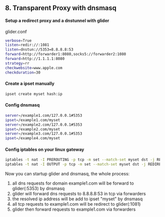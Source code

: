 
## 8. Transparent Proxy with dnsmasq

#### Setup a redirect proxy and a dnstunnel with glider
glider.conf
```bash
verbose=True
listen=redir://:1081
listen=dnstun://5353=8.8.8.8:53
forward=http://forwarder1:8080,socks5://forwarder2:1080
forward=http://1.1.1.1:8080
strategy=rr
checkwebsite=www.apple.com
checkduration=30
```

#### Create a ipset manually
```bash
ipset create myset hash:ip
```

#### Config dnsmasq
```bash
server=/example1.com/127.0.0.1#5353
ipset=/example1.com/myset
server=/example2.com/127.0.0.1#5353
ipset=/example2.com/myset
server=/example3.com/127.0.0.1#5353
ipset=/example4.com/myset
```

#### Config iptables on your linux gateway
```bash
iptables -t nat -I PREROUTING -p tcp -m set --match-set myset dst -j REDIRECT --to-ports 1081
iptables -t nat -I OUTPUT -p tcp -m set --match-set myset dst -j REDIRECT --to-ports 1081
```

Now you can startup glider and dnsmasq, the whole process:
1. all dns requests for domain example1.com will be forward to glider(:5353) by dnsmasq
2. glider will forward dns requests to 8.8.8.8:53 in tcp via forwarders
3. the resolved ip address will be add to ipset "myset" by dnsmasq
4. all tcp requests to example1.com will be redirect to glider(:1081)
5. glider then forward requests to example1.com via forwarders
